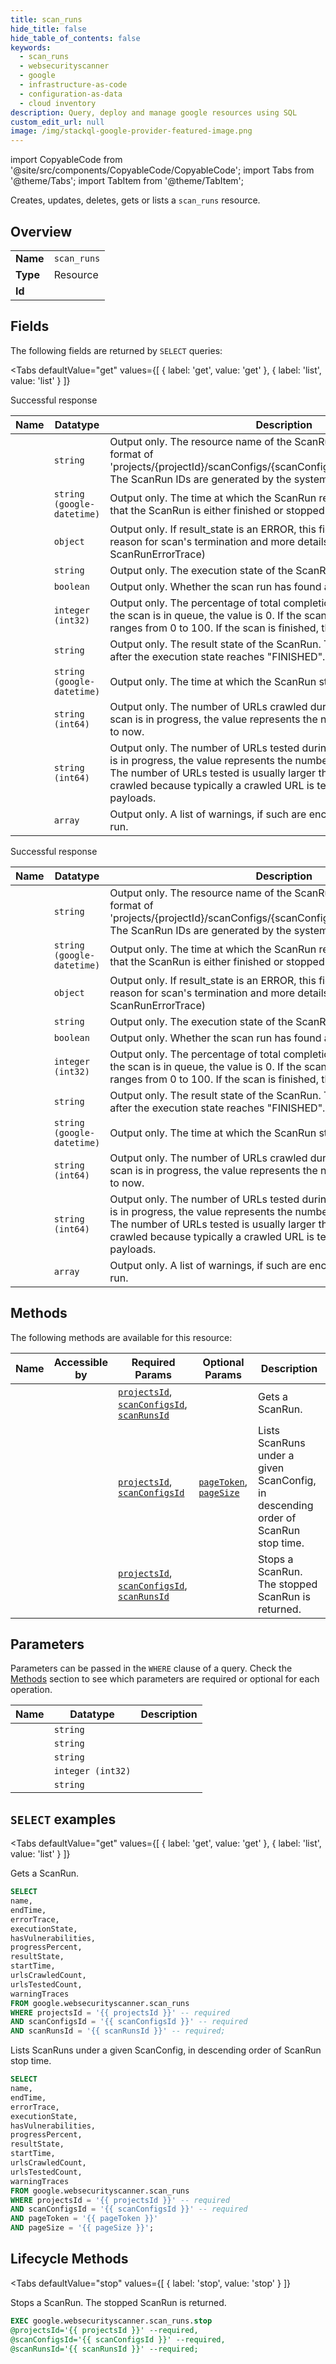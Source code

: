 ```yaml
--- 
title: scan_runs
hide_title: false
hide_table_of_contents: false
keywords:
  - scan_runs
  - websecurityscanner
  - google
  - infrastructure-as-code
  - configuration-as-data
  - cloud inventory
description: Query, deploy and manage google resources using SQL
custom_edit_url: null
image: /img/stackql-google-provider-featured-image.png
---
```


import CopyableCode from '@site/src/components/CopyableCode/CopyableCode';
import Tabs from '@theme/Tabs';
import TabItem from '@theme/TabItem';

Creates, updates, deletes, gets or lists a <code>scan_runs</code> resource.

## Overview
<table><tbody>
<tr><td><b>Name</b></td><td><code>scan_runs</code></td></tr>
<tr><td><b>Type</b></td><td>Resource</td></tr>
<tr><td><b>Id</b></td><td><CopyableCode code="google.websecurityscanner.scan_runs" /></td></tr>
</tbody></table>

## Fields

The following fields are returned by `SELECT` queries:

<Tabs
    defaultValue="get"
    values={[
        { label: 'get', value: 'get' },
        { label: 'list', value: 'list' }
    ]}
>
<TabItem value="get">

Successful response

<table>
<thead>
    <tr>
    <th>Name</th>
    <th>Datatype</th>
    <th>Description</th>
    </tr>
</thead>
<tbody>
<tr>
    <td><CopyableCode code="name" /></td>
    <td><code>string</code></td>
    <td>Output only. The resource name of the ScanRun. The name follows the format of 'projects/&#123;projectId&#125;/scanConfigs/&#123;scanConfigId&#125;/scanRuns/&#123;scanRunId&#125;'. The ScanRun IDs are generated by the system.</td>
</tr>
<tr>
    <td><CopyableCode code="endTime" /></td>
    <td><code>string (google-datetime)</code></td>
    <td>Output only. The time at which the ScanRun reached termination state - that the ScanRun is either finished or stopped by user.</td>
</tr>
<tr>
    <td><CopyableCode code="errorTrace" /></td>
    <td><code>object</code></td>
    <td>Output only. If result_state is an ERROR, this field provides the primary reason for scan's termination and more details, if such are available. (id: ScanRunErrorTrace)</td>
</tr>
<tr>
    <td><CopyableCode code="executionState" /></td>
    <td><code>string</code></td>
    <td>Output only. The execution state of the ScanRun.</td>
</tr>
<tr>
    <td><CopyableCode code="hasVulnerabilities" /></td>
    <td><code>boolean</code></td>
    <td>Output only. Whether the scan run has found any vulnerabilities.</td>
</tr>
<tr>
    <td><CopyableCode code="progressPercent" /></td>
    <td><code>integer (int32)</code></td>
    <td>Output only. The percentage of total completion ranging from 0 to 100. If the scan is in queue, the value is 0. If the scan is running, the value ranges from 0 to 100. If the scan is finished, the value is 100.</td>
</tr>
<tr>
    <td><CopyableCode code="resultState" /></td>
    <td><code>string</code></td>
    <td>Output only. The result state of the ScanRun. This field is only available after the execution state reaches "FINISHED".</td>
</tr>
<tr>
    <td><CopyableCode code="startTime" /></td>
    <td><code>string (google-datetime)</code></td>
    <td>Output only. The time at which the ScanRun started.</td>
</tr>
<tr>
    <td><CopyableCode code="urlsCrawledCount" /></td>
    <td><code>string (int64)</code></td>
    <td>Output only. The number of URLs crawled during this ScanRun. If the scan is in progress, the value represents the number of URLs crawled up to now.</td>
</tr>
<tr>
    <td><CopyableCode code="urlsTestedCount" /></td>
    <td><code>string (int64)</code></td>
    <td>Output only. The number of URLs tested during this ScanRun. If the scan is in progress, the value represents the number of URLs tested up to now. The number of URLs tested is usually larger than the number URLS crawled because typically a crawled URL is tested with multiple test payloads.</td>
</tr>
<tr>
    <td><CopyableCode code="warningTraces" /></td>
    <td><code>array</code></td>
    <td>Output only. A list of warnings, if such are encountered during this scan run.</td>
</tr>
</tbody>
</table>
</TabItem>
<TabItem value="list">

Successful response

<table>
<thead>
    <tr>
    <th>Name</th>
    <th>Datatype</th>
    <th>Description</th>
    </tr>
</thead>
<tbody>
<tr>
    <td><CopyableCode code="name" /></td>
    <td><code>string</code></td>
    <td>Output only. The resource name of the ScanRun. The name follows the format of 'projects/&#123;projectId&#125;/scanConfigs/&#123;scanConfigId&#125;/scanRuns/&#123;scanRunId&#125;'. The ScanRun IDs are generated by the system.</td>
</tr>
<tr>
    <td><CopyableCode code="endTime" /></td>
    <td><code>string (google-datetime)</code></td>
    <td>Output only. The time at which the ScanRun reached termination state - that the ScanRun is either finished or stopped by user.</td>
</tr>
<tr>
    <td><CopyableCode code="errorTrace" /></td>
    <td><code>object</code></td>
    <td>Output only. If result_state is an ERROR, this field provides the primary reason for scan's termination and more details, if such are available. (id: ScanRunErrorTrace)</td>
</tr>
<tr>
    <td><CopyableCode code="executionState" /></td>
    <td><code>string</code></td>
    <td>Output only. The execution state of the ScanRun.</td>
</tr>
<tr>
    <td><CopyableCode code="hasVulnerabilities" /></td>
    <td><code>boolean</code></td>
    <td>Output only. Whether the scan run has found any vulnerabilities.</td>
</tr>
<tr>
    <td><CopyableCode code="progressPercent" /></td>
    <td><code>integer (int32)</code></td>
    <td>Output only. The percentage of total completion ranging from 0 to 100. If the scan is in queue, the value is 0. If the scan is running, the value ranges from 0 to 100. If the scan is finished, the value is 100.</td>
</tr>
<tr>
    <td><CopyableCode code="resultState" /></td>
    <td><code>string</code></td>
    <td>Output only. The result state of the ScanRun. This field is only available after the execution state reaches "FINISHED".</td>
</tr>
<tr>
    <td><CopyableCode code="startTime" /></td>
    <td><code>string (google-datetime)</code></td>
    <td>Output only. The time at which the ScanRun started.</td>
</tr>
<tr>
    <td><CopyableCode code="urlsCrawledCount" /></td>
    <td><code>string (int64)</code></td>
    <td>Output only. The number of URLs crawled during this ScanRun. If the scan is in progress, the value represents the number of URLs crawled up to now.</td>
</tr>
<tr>
    <td><CopyableCode code="urlsTestedCount" /></td>
    <td><code>string (int64)</code></td>
    <td>Output only. The number of URLs tested during this ScanRun. If the scan is in progress, the value represents the number of URLs tested up to now. The number of URLs tested is usually larger than the number URLS crawled because typically a crawled URL is tested with multiple test payloads.</td>
</tr>
<tr>
    <td><CopyableCode code="warningTraces" /></td>
    <td><code>array</code></td>
    <td>Output only. A list of warnings, if such are encountered during this scan run.</td>
</tr>
</tbody>
</table>
</TabItem>
</Tabs>

## Methods

The following methods are available for this resource:

<table>
<thead>
    <tr>
    <th>Name</th>
    <th>Accessible by</th>
    <th>Required Params</th>
    <th>Optional Params</th>
    <th>Description</th>
    </tr>
</thead>
<tbody>
<tr>
    <td><a href="#get"><CopyableCode code="get" /></a></td>
    <td><CopyableCode code="select" /></td>
    <td><a href="#parameter-projectsId"><code>projectsId</code></a>, <a href="#parameter-scanConfigsId"><code>scanConfigsId</code></a>, <a href="#parameter-scanRunsId"><code>scanRunsId</code></a></td>
    <td></td>
    <td>Gets a ScanRun.</td>
</tr>
<tr>
    <td><a href="#list"><CopyableCode code="list" /></a></td>
    <td><CopyableCode code="select" /></td>
    <td><a href="#parameter-projectsId"><code>projectsId</code></a>, <a href="#parameter-scanConfigsId"><code>scanConfigsId</code></a></td>
    <td><a href="#parameter-pageToken"><code>pageToken</code></a>, <a href="#parameter-pageSize"><code>pageSize</code></a></td>
    <td>Lists ScanRuns under a given ScanConfig, in descending order of ScanRun stop time.</td>
</tr>
<tr>
    <td><a href="#stop"><CopyableCode code="stop" /></a></td>
    <td><CopyableCode code="exec" /></td>
    <td><a href="#parameter-projectsId"><code>projectsId</code></a>, <a href="#parameter-scanConfigsId"><code>scanConfigsId</code></a>, <a href="#parameter-scanRunsId"><code>scanRunsId</code></a></td>
    <td></td>
    <td>Stops a ScanRun. The stopped ScanRun is returned.</td>
</tr>
</tbody>
</table>

## Parameters

Parameters can be passed in the `WHERE` clause of a query. Check the [Methods](#methods) section to see which parameters are required or optional for each operation.

<table>
<thead>
    <tr>
    <th>Name</th>
    <th>Datatype</th>
    <th>Description</th>
    </tr>
</thead>
<tbody>
<tr id="parameter-projectsId">
    <td><CopyableCode code="projectsId" /></td>
    <td><code>string</code></td>
    <td></td>
</tr>
<tr id="parameter-scanConfigsId">
    <td><CopyableCode code="scanConfigsId" /></td>
    <td><code>string</code></td>
    <td></td>
</tr>
<tr id="parameter-scanRunsId">
    <td><CopyableCode code="scanRunsId" /></td>
    <td><code>string</code></td>
    <td></td>
</tr>
<tr id="parameter-pageSize">
    <td><CopyableCode code="pageSize" /></td>
    <td><code>integer (int32)</code></td>
    <td></td>
</tr>
<tr id="parameter-pageToken">
    <td><CopyableCode code="pageToken" /></td>
    <td><code>string</code></td>
    <td></td>
</tr>
</tbody>
</table>

## `SELECT` examples

<Tabs
    defaultValue="get"
    values={[
        { label: 'get', value: 'get' },
        { label: 'list', value: 'list' }
    ]}
>
<TabItem value="get">

Gets a ScanRun.

```sql
SELECT
name,
endTime,
errorTrace,
executionState,
hasVulnerabilities,
progressPercent,
resultState,
startTime,
urlsCrawledCount,
urlsTestedCount,
warningTraces
FROM google.websecurityscanner.scan_runs
WHERE projectsId = '{{ projectsId }}' -- required
AND scanConfigsId = '{{ scanConfigsId }}' -- required
AND scanRunsId = '{{ scanRunsId }}' -- required;
```
</TabItem>
<TabItem value="list">

Lists ScanRuns under a given ScanConfig, in descending order of ScanRun stop time.

```sql
SELECT
name,
endTime,
errorTrace,
executionState,
hasVulnerabilities,
progressPercent,
resultState,
startTime,
urlsCrawledCount,
urlsTestedCount,
warningTraces
FROM google.websecurityscanner.scan_runs
WHERE projectsId = '{{ projectsId }}' -- required
AND scanConfigsId = '{{ scanConfigsId }}' -- required
AND pageToken = '{{ pageToken }}'
AND pageSize = '{{ pageSize }}';
```
</TabItem>
</Tabs>


## Lifecycle Methods

<Tabs
    defaultValue="stop"
    values={[
        { label: 'stop', value: 'stop' }
    ]}
>
<TabItem value="stop">

Stops a ScanRun. The stopped ScanRun is returned.

```sql
EXEC google.websecurityscanner.scan_runs.stop 
@projectsId='{{ projectsId }}' --required, 
@scanConfigsId='{{ scanConfigsId }}' --required, 
@scanRunsId='{{ scanRunsId }}' --required;
```
</TabItem>
</Tabs>
